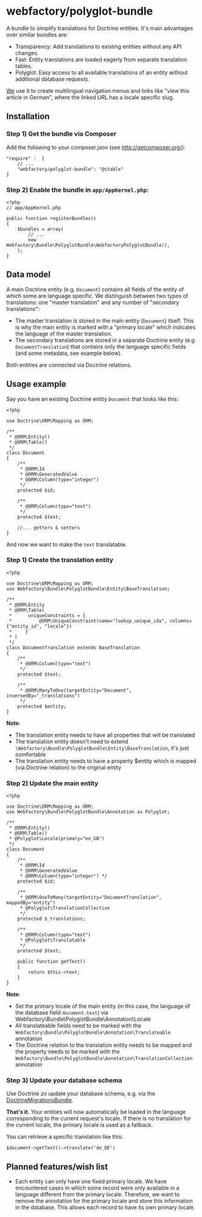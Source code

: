 webfactory/polyglot-bundle
==========================

A bundle to simplify translations for Doctrine entities. It's main advantages over similar bundles are:

* Transparency: Add translations to existing entities without any API changes.
* Fast: Entity translations are loaded eagerly from separate translation tables.
* Polyglot: Easy access to all available translations of an entity without additional database requests.

[We](https://www.webfactory.de/) use it to create multilingual navigation menus and links like "view this article in
German", where the linked URL has a locale specific slug.


Installation
------------

### Step 1) Get the bundle via Composer
Add the following to your composer.json (see http://getcomposer.org/):

    "require" :  {
        // ...
        "webfactory/polyglot-bundle": "@stable"
    }

### Step 2) Enable the bundle in `app/AppKernel.php`:

	<?php
	// app/AppKernel.php
	
	public function registerBundles()
	{
	    $bundles = array(
	        // ...
	        new Webfactory\Bundle\PolyglotBundle\WebfactoryPolyglotBundle(),
	    );
	}


Data model
----------

A main Doctrine entity (e.g. `Document`) contains all fields of the entity of which some are language specific. We
distinguish between two types of translations: one "master translation" and any number of "secondary translations":

* The master translation is stored in the main entity (`Document`) itself. This is why the main entity is marked with a
"primary locale" which indicates the language of the master translation.
* The secondary translations are stored in a separate Doctrine entity (e.g. `DocumentTranslation`) that contains only
the language specific fields (and some metadata, see example below).

Both entities are connected via Doctrine relations.


Usage example
-------------

Say you have an existing Doctrine entity `Document` that looks like this:

	<?php
	
	use Doctrine\ORM\Mapping as ORM;
	
	/**
	 * @ORM\Entity()
	 * @ORM\Table()
	 */
	class Document
	{
	    /**
	     * @ORM\Id
	     * @ORM\GeneratedValue
	     * @ORM\Column(type="integer")
	     */
	    protected $id;
	
	    /**
	     * @ORM\Column(type="text")
	     */
	    protected $text;

	    //... getters & setters
	}


And now we want to make the `text` translatable.

### Step 1) Create the translation entity

	<?php
		
	use Doctrine\ORM\Mapping as ORM;
	use Webfactory\Bundle\PolyglotBundle\Entity\BaseTranslation;
	
	/**
	 * @ORM\Entity
	 * @ORM\Table(
	 *      uniqueConstraints = {
	 *          @ORM\UniqueConstraint(name="lookup_unique_idx", columns={"entity_id", "locale"})
	 *     }
	 * )
	 */
	class DocumentTranslation extends BaseTranslation
	{
	    /**
	     * @ORM\Column(type="text")
	     */
	    protected $text;

	    /**
	     * @ORM\ManyToOne(targetEntity="Document", inversedBy="_translations")
	     */
	    protected $entity;
	}


**Note**:

* The translation entity needs to have all properties that will be translated
* The translation entity doesn't need to extend `\Webfactory\Bundle\PolyglotBundle\Entity\BaseTranslation`, it's just
comfortable
* The translation entity needs to have a property $entity which is mapped (via Doctrine relation) to the original entity

### Step 2) Update the main entity

	<?php

	use Doctrine\ORM\Mapping as ORM;
	use Webfactory\Bundle\PolyglotBundle\Annotation as Polyglot;
	
	/**
	 * @ORM\Entity()
	 * @ORM\Table()
	 * @Polyglot\Locale(primary="en_GB")
	 */
	class Document
	{
	    /**
	     * @ORM\Id
	     * @ORM\GeneratedValue
	     * @ORM\Column(type="integer") */
	    protected $id;
	
	    /**
	     * @ORM\OneToMany(targetEntity="DocumentTranslation", mappedBy="entity")
	     * @Polyglot\TranslationCollection
	     */
	    protected $_translations;
	
	    /**
	     * @ORM\Column(type="text")
	     * @Polyglot\Translatable
	     */
	    protected $text;
	    
	    public function getText()
	    {
	        return $this->text;
        }
	}

**Note**:

* Set the primary locale of the main entity (in this case, the language of the database field `document.text`) via
Webfactory\Bundle\PolyglotBundle\Annotation\Locale
* All translateable fields need to be marked with the `Webfactory\Bundle\PolyglotBundle\Annotation\Translateable`
annotation
* The Doctrine relation to the translation entity needs to be mapped and the property needs to be marked with the
`Webfactory\Bundle\PolyglotBundle\Annotation\TranslationCollection` annotation


### Step 3) Update your database schema

Use Doctrine zo update your database schema, e.g. via the
[DoctrineMigrationsBundle](https://github.com/Doctrine/DoctrineMigrationsBundle).


**That's it.**
Your entities will now automatically be loaded in the language corresponding to the current request's locale.
If there is no translation for the current locale, the primary locale is used as a fallback.

You can retrieve a specific translation like this:

	$document->getText()->translate('de_DE')


Planned features/wish list
--------------------------

* Each entity can only have one fixed primary locale. 
  We have encountered cases in which some record were only available in a language different from the primary locale.
  Therefore, we want to remove the annotation for the primary locale and store this information in the database. This allows each record to have its own primary locale.
